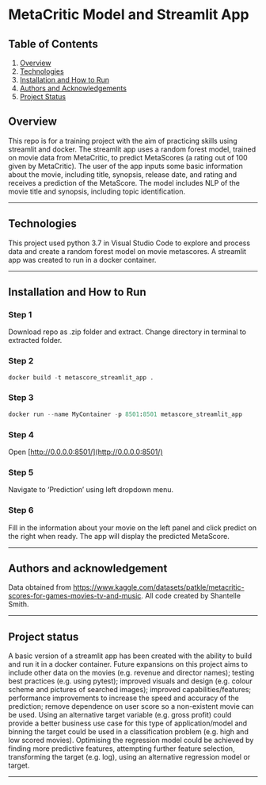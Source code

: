 # MetaCritic Model and Streamlit App

## Table of Contents
1. [Overview](#overview)
2. [Technologies](#technologies)
3. [Installation and How to Run](#installation-and-how-to-run)
4. [Authors and Acknowledgements](#authors-and-acknowledgement)
5. [Project Status](#project-status)

## Overview

This repo is for a training project with the aim of practicing skills using streamlit and docker. 
The streamlit app uses a random forest model, trained on movie data from MetaCritic, to predict MetaScores (a rating out of 100 given by MetaCritic). The user of the app inputs some basic information about the movie, including title, synopsis, release date, and rating and receives a prediction of the MetaScore. The model includes NLP of the movie title and synopsis, including topic identification. 

***

## Technologies
This project used python 3.7 in Visual Studio Code to explore and process data and create a random forest model on movie metascores. A streamlit app was created to run in a docker container.

***

## Installation and How to Run

### Step 1

Download repo as .zip folder and extract. Change directory in terminal to extracted folder.

### Step 2

```python
docker build -t metascore_streamlit_app .
```

### Step 3

```python
docker run --name MyContainer -p 8501:8501 metascore_streamlit_app
```

### Step 4

Open [http://0.0.0.0:8501/](http://0.0.0.0:8501/)

### Step 5

Navigate to ‘Prediction’ using left dropdown menu.

### Step 6

Fill in the information about your movie on the left panel and click predict on the right when ready. The app will display the predicted MetaScore. 
***

## Authors and acknowledgement
Data obtained from https://www.kaggle.com/datasets/patkle/metacritic-scores-for-games-movies-tv-and-music.
All code created by Shantelle Smith. 

***
## Project status
A basic version of a streamlit app has been created with the ability to build and run it in a docker container.
Future expansions on this project aims to include other data on the movies (e.g. revenue and director names); testing best practices (e.g. using pytest); improved visuals and design (e.g. colour scheme and pictures of searched images); improved capabilities/features; performance improvements to increase the speed and accuracy of the prediction; remove dependence on user score so a non-existent movie can be used. Using an alternative target variable (e.g. gross profit) could provide a better business use case for this type of application/model and binning the target could be used in a classification problem (e.g. high and low scored movies). Optimising the regression model could be achieved by finding more predictive features, attempting further feature selection, transforming the target (e.g. log), using an alternative regression model or target. 

***